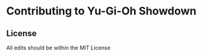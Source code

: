 # Contributing to Yu-Gi-Oh Showdown

License
------------------------------
All edits should be within the MIT License
